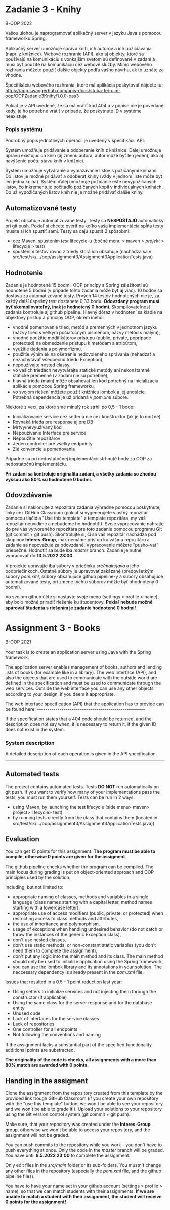 # Zadanie 3 - Knihy
B-OOP 2022

Vašou úlohou je naprogramovať aplikačný server v jazyku Java s pomocou frameworku Spring.

Aplikačný server umožňuje správu kníh, ich autorov a ich požičiavania (napr. z knižnice).
Webové rozhranie (API), ako aj objekty, ktoré sa používajú na komunikáciu s vonkajším svetom sú definované v zadaní a musi byť použité na komunikáciu cez webové služby. Mimo webového rozhrania môžete použiť ďalšie objekty podľa vášho návrhu, ak to uznáte za vhodné.

Špecifikáciu webového rozhrania, ktoré má aplikácia poskytovať nájdete tu: https://app.swaggerhub.com/apis-docs/stuba-fei-uim-oop/OOPZadanie3Knihy/1.0.0-oas3

Pokiaľ je v API uvedené, že sa má vrátiť kód 404 a v popise nie je povedané kedy, je ho potrebné vrátiť v prípade, že poskytnuté ID v systéme neexistuje.

### Popis systému

Podrobný popis jednotlivých operácii je uvedený v špecifikácii API.

Systém umožňuje pridávanie a odoberanie kníh z knižnice. Dalej umožnuje úpravu existujúcich knih (aj zmenu autora, autor môže byť len jeden), ako aj navýšenie počtu stavu kníh v knižnici.

Systém umožňuje vytváranie a vymazávanie listov s požičanými knihami. Do listov je možné pridávať a odoberať knihy (vždy v jednom liste môže byt len jedna kniha). Systém ďalej umožnuje požičanie ešte nevypožičaných listov, čo inkrementuje počítadlo požičaných kópií v individuálnych knihách. Do už vypožičaných listov kníh nie je možné pridávať ďalšie knihy.

## Automatizované testy

Projekt obsahuje automatizované testy. Testy sa **NESPÚŠŤAJÚ** automaticky pri git push. Pokiaľ si chcete overiť na koľko vaša implementácia spĺňa testy musíte si ich spustiť sami. Testy sa dajú spustiť 2 spôsobmi:
* cez Maven, spustením _test_ lifecycle-u (bočné menu > maven > _projekt_ > lifecycle > test)
* spustením testov rovno z triedy ktorá ich obsahuje (nachádza sa v src/test/sk/.../oop/assignment3/Assignment3ApplicationTests.java)

## Hodnotenie

Zadanie je hodnotené 15 bodmi. OOP princípy a Spring záležitosti sú hodnotené 5 bodmi (v prípade tohto zadania môže byt aj viac). 10 bodov sa dostáva za automatizované testy. Prvých 14 testov hodnotených nie je, za každý další úspešný test dostanete 0,33 bodu. **Odovzdaný program musí byť skompilovateľný, inak je
hodnotený 0 bodmi**. Skompilovateľnosť zadania kontroluje aj github pipeline. Hlavný dôraz v hodnotení sa kladie na objektový prístup a princípy OOP,
okrem iného:

* vhodné pomenovanie tried, metód a premenných v jednotnom jazyku (názvy tried s veľkým počiatočným písmenom, názvy metód s malým),
* vhodné použitie modifikátorov prístupu (public, private, poprípade protected) na obmedzenie prístupu k metódam a atribútom,
* využitie dedenia a polymorfizmu,
* použitie výnimiek na ošetrenie nedovoleného správania (nehádzať a nezachytávať všeobecnú triedu Exception),
* nepoužívajte nested classy,
* vo vašich triedach nevytvárajte statické metódy ani nekonštantné statické premenné (v zadaní nie sú potrebné),
* hlavná trieda (main) môže obsahovať len kód potrebný na inicializáciu aplikácie pomocou Spring frameworku,
* vo svojom riešení môžete použiť knižnicu lombok a jej anotácie. Potrebná dependencia je už pridaná v _pom.xml_ súbore.

Niektoré z vecí, za ktoré sme minulý rok strhli po 0,5 - 1 bode:
* Inicializovanie service cez setter a nie cez konštruktor (ak je to možné)
* Rovnaká trieda pre response aj pre DB
* Mŕtvy/nevyužívaný kód
* Nepoužívanie Interface pre service
* Nepoužitie repozitárov
* Jeden controller pre všetky endpointy
* Zlé konvencie a pomenovania

Prípadne sú pri nedostatočnej implementácií strhnuté body za OOP za nedostatočnú implementáciu.

**Pri zadaní sa kontroluje originalita zadaní, a všetky zadania so zhodou vyššou ako 80% sú hodnotené 0 bodmi.**

## Odovzdávanie
Zadanie si naklonujte z repozitára zadania výhradne pomocou poskytnutej linky cez GitHub Classroom (pokiaľ si vygenerujete vlastný repozitár pomocou tlačidla "Use this template" z template repozitára, my váš repozitár neuvidíme a nebudeme ho hodnotiť!). Svoje vypracovanie nahrajte do pre vás vytvoreného repozitára pre toto zadanie pomocou programu Git (git commit + git push).
Skontrolujte si, či sa váš repozitár nachádza pod skupinov **Interes-Group**, inak nemáme prístup ku vášmu repozitáru a zadanie sa nepovažuje za odovzdané. Vypracovanie môžete "pusho-vať" priebežne. Hodnotiť sa bude iba _master_ branch. Zadanie je nutné vypracovať do **13.5.2022 23:00**.

V projekte upravujte iba súbory v priečinku _src/main/java_ a jeho podpriečinkoch. Ostatné súbory je upravovať zakázané (predovšetkým súbory _pom.xml_, súbory obsahujúce github pipeline-y a súbory obsahujúce automatizované testy, pri zmene týchto súborov môžte byť ohodnotený 0 bodmi).

Vo svojom github účte si nastavte svoje meno (settings > profile > name), aby bolo možné priradiť riešenie ku študentovy. **Pokiaľ nebude možné spárovať študenta s riešením je zadanie hodnotené 0 bodmi!**


# Assignment 3 - Books

B-OOP 2021

Your task is to create an application server using Java with the Spring framework.

The application server enables management of books, authors and lending lists of books (for example like in a library). The web Interface (API), and also the objects that are used to communicate with the outside world are defined in the specification and must be used to communicate through the web services. Outside the web interface you can use any other objects according to your design, if you deem it appropriate.

The web interface specification (API) that the application has to provide can be found here: -----------------------------------------------------

If the specification states that a 404 code should be returned, and the description does not say when, it is necessary to return it, if the given ID does not exist in the system.

### System description

A detailed description of each operation is given in the API specification.

---------------------------------------------------------------------------------

## Automated tests
The project contains automated tests. Tests **DO NOT** run automatically on git push. If you want to verify how many of your implementations pass the tests, you must run them yourself. Tests can be run in 2 ways:

* using Maven, by launching the test lifecycle (side menu> maven> project> lifecycle> test)
* by running tests directly from the class that contains them (located in src/test/sk/.../oop/assignment3/Assignment3ApplicationTests.java))

## Evaluation

You can get 15 points for this assignment. **The program must be able to compile, otherwise 0 points are given for the assigment**.

The github pipeline checks whether the program can be compiled. The main focus during grading is put on object-oriented approach and OOP principles used by the solution.

Including, but not limited to:

* appropriate naming of classes, methods and variables in a single language (class names starting with a capital letter, method names starting with a lowercase letter),
* appropriate use of access modifiers (public, private, or protected) when restricting access to class methods and attributes,
* the use of inheritance and polymorphism,
* usage of exceptions when handling undesired behavior (do not catch or throw the instances of the generic Exception class),
* don't use nested classes,
* don't use static methods, or non-constant static variables (you don't need them to complete the assignment),
* don't put any logic into the main method and its class. The main method should only be used to initialize application using the Spring framework,
* you can use the lombok library and its annotations in your solution. The neccessary dependency is already present in the _pom.xml_ file.

Issues that resulted in a 0.5 - 1 point reduction last year:

* Using setters to initialize services and not injecting them through the constructor (if applicable)
* Using the same class for the server response and for the database entity
* Unused code
* Lack of interfaces for the service classes
* Lack of repositories
* One controller for all endpoints
* Not following the conventions and naming

If the assignment lacks a substantial part of the specified functionality additional points are substracted.

**The originality of the code is checks, all assignments with a more than 80% match are awarded with 0 points.**

## Handing in the assigment

Clone the assignment from the repository created from this template by the provided link trough GitHub Classroom (if you create your own repository with the "use this template" button, we won't be able to see your repository and we won't be able to grade it!). Upload your solutions to your repository using the Git version control system (git commit + git push).

Make sure, that your repository was created under the **Interes-Group** group, otherwise we won't be able to access your repository, and the assignment will not be graded.

You can push commits to the repository while you work - you don't have to push everything at once. Only the code in the _master_ branch will be graded. You have until **6.5.2022 23:00** to complete the assignment.

Only edit files in the _src/main_ folder or its sub-folders. You mustn't change any other files in the repository (especially the _pom.xml_ file, and the github pipeline files).

You have to have your name set in your github account (settings > profile > name), so that we can match students with their assignments. **If we are unable to match a student with their assignment, the student will receive 0 points for the assignment!**
